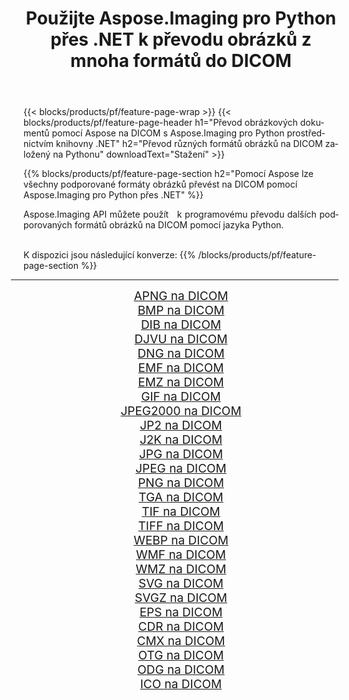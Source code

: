 ﻿---
title: Použijte Aspose.Imaging pro Python přes .NET k převodu obrázků z mnoha formátů do DICOM 
weight: 3920
url: /cs/python-net/conversion/to/dicom/ 
lang: cs
langdirlevel: 2
locales: zh-hans,ja,it,ru,de,es,fr,nl,id,lt,pl,pt,vi,tr,ko,zh-hant,ar,hi,th,sv,cs,uk,he
description: Aspose.Imaging pro Python přes knihovnu .NET můžete použít k převodu z různých formátů do DICOM
---

{{< blocks/products/pf/feature-page-wrap >}}
{{< blocks/products/pf/feature-page-header h1="Převod obrázkových dokumentů pomocí Aspose na DICOM s Aspose.Imaging pro Python prostřednictvím knihovny .NET" h2="Převod různých formátů obrázků na DICOM založený na Pythonu" downloadText="Stažení" >}}


{{% blocks/products/pf/feature-page-section  h2="Pomocí Aspose lze všechny podporované formáty obrázků převést na DICOM pomocí Aspose.Imaging pro Python přes .NET" %}}
<p align=justify>Aspose.Imaging API můžete použít   k programovému převodu dalších podporovaných formátů obrázků na DICOM pomocí jazyka Python.</p>
<br/>
K dispozici jsou následující konverze:
{{% /blocks/products/pf/feature-page-section %}}
<div class="container-fluid productfamilypage bg-gray">
    <div class="convertypes bg-gray agp-content section">
        <div class="container">
		<hr style="margin-left:-20px;"/>
		<div class="row other-converters" style="gap: 10px;font-size: 19px;text-align:center;">
		    <div class='col-md-2 other-converter remove-lp remove-rp'><a href="/imaging/cs/python-net/conversion/apng-to-dicom/" style="padding:15px;">APNG na DICOM</a></div>
<div class='col-md-2 other-converter remove-lp remove-rp'><a href="/imaging/cs/python-net/conversion/bmp-to-dicom/" style="padding:15px;">BMP na DICOM</a></div>
<div class='col-md-2 other-converter remove-lp remove-rp'><a href="/imaging/cs/python-net/conversion/dib-to-dicom/" style="padding:15px;">DIB na DICOM</a></div>
<div class='col-md-2 other-converter remove-lp remove-rp'><a href="/imaging/cs/python-net/conversion/djvu-to-dicom/" style="padding:15px;">DJVU na DICOM</a></div>
<div class='col-md-2 other-converter remove-lp remove-rp'><a href="/imaging/cs/python-net/conversion/dng-to-dicom/" style="padding:15px;">DNG na DICOM</a></div>
<div class='col-md-2 other-converter remove-lp remove-rp'><a href="/imaging/cs/python-net/conversion/emf-to-dicom/" style="padding:15px;">EMF na DICOM</a></div>
<div class='col-md-2 other-converter remove-lp remove-rp'><a href="/imaging/cs/python-net/conversion/emz-to-dicom/" style="padding:15px;">EMZ na DICOM</a></div>
<div class='col-md-2 other-converter remove-lp remove-rp'><a href="/imaging/cs/python-net/conversion/gif-to-dicom/" style="padding:15px;">GIF na DICOM</a></div>
<div class='col-md-2 other-converter remove-lp remove-rp'><a href="/imaging/cs/python-net/conversion/jpeg2000-to-dicom/" style="padding:15px;">JPEG2000 na DICOM</a></div>
<div class='col-md-2 other-converter remove-lp remove-rp'><a href="/imaging/cs/python-net/conversion/jp2-to-dicom/" style="padding:15px;">JP2 na DICOM</a></div>
<div class='col-md-2 other-converter remove-lp remove-rp'><a href="/imaging/cs/python-net/conversion/j2k-to-dicom/" style="padding:15px;">J2K na DICOM</a></div>
<div class='col-md-2 other-converter remove-lp remove-rp'><a href="/imaging/cs/python-net/conversion/jpg-to-dicom/" style="padding:15px;">JPG na DICOM</a></div>
<div class='col-md-2 other-converter remove-lp remove-rp'><a href="/imaging/cs/python-net/conversion/jpeg-to-dicom/" style="padding:15px;">JPEG na DICOM</a></div>
<div class='col-md-2 other-converter remove-lp remove-rp'><a href="/imaging/cs/python-net/conversion/png-to-dicom/" style="padding:15px;">PNG na DICOM</a></div>
<div class='col-md-2 other-converter remove-lp remove-rp'><a href="/imaging/cs/python-net/conversion/tga-to-dicom/" style="padding:15px;">TGA na DICOM</a></div>
<div class='col-md-2 other-converter remove-lp remove-rp'><a href="/imaging/cs/python-net/conversion/tif-to-dicom/" style="padding:15px;">TIF na DICOM</a></div>
<div class='col-md-2 other-converter remove-lp remove-rp'><a href="/imaging/cs/python-net/conversion/tiff-to-dicom/" style="padding:15px;">TIFF na DICOM</a></div>
<div class='col-md-2 other-converter remove-lp remove-rp'><a href="/imaging/cs/python-net/conversion/webp-to-dicom/" style="padding:15px;">WEBP na DICOM</a></div>
<div class='col-md-2 other-converter remove-lp remove-rp'><a href="/imaging/cs/python-net/conversion/wmf-to-dicom/" style="padding:15px;">WMF na DICOM</a></div>
<div class='col-md-2 other-converter remove-lp remove-rp'><a href="/imaging/cs/python-net/conversion/wmz-to-dicom/" style="padding:15px;">WMZ na DICOM</a></div>
<div class='col-md-2 other-converter remove-lp remove-rp'><a href="/imaging/cs/python-net/conversion/svg-to-dicom/" style="padding:15px;">SVG na DICOM</a></div>
<div class='col-md-2 other-converter remove-lp remove-rp'><a href="/imaging/cs/python-net/conversion/svgz-to-dicom/" style="padding:15px;">SVGZ na DICOM</a></div>
<div class='col-md-2 other-converter remove-lp remove-rp'><a href="/imaging/cs/python-net/conversion/eps-to-dicom/" style="padding:15px;">EPS na DICOM</a></div>
<div class='col-md-2 other-converter remove-lp remove-rp'><a href="/imaging/cs/python-net/conversion/cdr-to-dicom/" style="padding:15px;">CDR na DICOM</a></div>
<div class='col-md-2 other-converter remove-lp remove-rp'><a href="/imaging/cs/python-net/conversion/cmx-to-dicom/" style="padding:15px;">CMX na DICOM</a></div>
<div class='col-md-2 other-converter remove-lp remove-rp'><a href="/imaging/cs/python-net/conversion/otg-to-dicom/" style="padding:15px;">OTG na DICOM</a></div>
<div class='col-md-2 other-converter remove-lp remove-rp'><a href="/imaging/cs/python-net/conversion/odg-to-dicom/" style="padding:15px;">ODG na DICOM</a></div>
<div class='col-md-2 other-converter remove-lp remove-rp'><a href="/imaging/cs/python-net/conversion/ico-to-dicom/" style="padding:15px;">ICO na DICOM</a></div>
                </div>
        </div>
    </div>
</div>
<br/>

